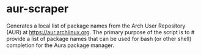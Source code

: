 aur-scraper
===========

Generates a local list of package names from the Arch User Repository (AUR) at https://aur.archlinux.org. The primary purpose of the script is to #   provide a list of package names that can be used for bash (or other shell) completion for the Aura package manager.
